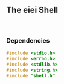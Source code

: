 ## **The eiei Shell**

<br>

### **Dependencies**

```c
#include <stdio.h>
#include <errno.h>
#include <stdlib.h>
#include <string.h>
#include "shell.h"
```

